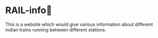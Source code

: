 # RAIL-info🚂
This is a website which would give various information about different indian trains running between different stations.
